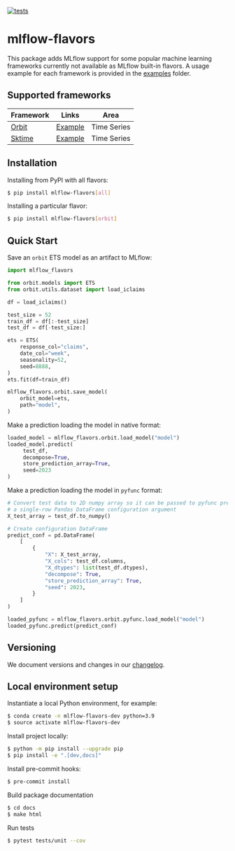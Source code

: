 <!-- These are examples of badges you might want to add to your README:
     please update the URLs accordingly

[![Built Status](https://api.cirrus-ci.com/github/<USER>/mlflow-flavors.svg?branch=main)](https://cirrus-ci.com/github/<USER>/mlflow-flavors)
[![ReadTheDocs](https://readthedocs.org/projects/mlflow-flavors/badge/?version=latest)](https://mlflow-flavors.readthedocs.io/en/stable/)
[![Coveralls](https://img.shields.io/coveralls/github/<USER>/mlflow-flavors/main.svg)](https://coveralls.io/r/<USER>/mlflow-flavors)
[![PyPI-Server](https://img.shields.io/pypi/v/mlflow-flavors.svg)](https://pypi.org/project/mlflow-flavors/)
[![Conda-Forge](https://img.shields.io/conda/vn/conda-forge/mlflow-flavors.svg)](https://anaconda.org/conda-forge/mlflow-flavors)
[![Monthly Downloads](https://pepy.tech/badge/mlflow-flavors/month)](https://pepy.tech/project/mlflow-flavors)
[![Twitter](https://img.shields.io/twitter/url/http/shields.io.svg?style=social&label=Twitter)](https://twitter.com/mlflow-flavors)
-->

[![tests](https://github.com/blue-pen-labs/mlflow-flavors/actions/workflows/ci.yml/badge.svg)](https://github.com/blue-pen-labs/mlflow-flavors/actions/workflows/ci.yml)

# mlflow-flavors

This package adds MLflow support for some popular machine learning frameworks currently not available as MLflow built-in flavors. A usage example for each framework is provided in the [examples](examples) folder.

## Supported frameworks

| Framework | Links | Area |
|---|---|---|
| [Orbit](https://github.com/uber/orbit) | [Example](examples/orbit/README.md) | Time Series
| [Sktime](https://github.com/sktime/sktime) | [Example](examples/sktime/README.md) | Time Series  ||

##  Installation

Installing from PyPI with all flavors:

```sh
$ pip install mlflow-flavors[all]
```
Installing a particular flavor:

```sh
$ pip install mlflow-flavors[orbit]
```

## Quick Start

Save an ``orbit`` ETS model as an artifact to MLflow:

```python
import mlflow_flavors

from orbit.models import ETS
from orbit.utils.dataset import load_iclaims

df = load_iclaims()

test_size = 52
train_df = df[:-test_size]
test_df = df[-test_size:]

ets = ETS(
    response_col="claims",
    date_col="week",
    seasonality=52,
    seed=8888,
)
ets.fit(df=train_df)

mlflow_flavors.orbit.save_model(
    orbit_model=ets,
    path="model",
)
```

Make a prediction loading the model in native format:

```python
loaded_model = mlflow_flavors.orbit.load_model("model")
loaded_model.predict(
     test_df, 
     decompose=True, 
     store_prediction_array=True, 
     seed=2023
)
```

Make a prediction loading the model in ``pyfunc`` format:

```python
# Convert test data to 2D numpy array so it can be passed to pyfunc predict using
# a single-row Pandas DataFrame configuration argument
X_test_array = test_df.to_numpy()

# Create configuration DataFrame
predict_conf = pd.DataFrame(
    [
        {
            "X": X_test_array,
            "X_cols": test_df.columns,
            "X_dtypes": list(test_df.dtypes),
            "decompose": True,
            "store_prediction_array": True,
            "seed": 2023,
        }
    ]
)

loaded_pyfunc = mlflow_flavors.orbit.pyfunc.load_model("model")
loaded_pyfunc.predict(predict_conf)
```

## Versioning

We document versions and changes in our [changelog](CHANGELOG.md).

## Local environment setup

Instantiate a local Python environment, for example:

```sh
$ conda create -n mlflow-flavors-dev python=3.9
$ source activate mlflow-flavors-dev
```
Install project locally:

```sh
$ python -m pip install --upgrade pip
$ pip install -e ".[dev,docs]"
```

Install pre-commit hooks:

```sh
$ pre-commit install
```

Build package documentation

```sh
$ cd docs
$ make html
```

Run tests

```sh
$ pytest tests/unit --cov
```
